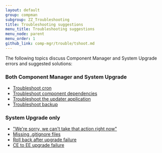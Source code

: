 ```yaml
---
layout: default
group: compman
subgroup: ZZ_Troubleshooting
title: Troubleshooting suggestions
menu_title: Troubleshooting suggestions
menu_node: parent
menu_order: 1
github_link: comp-mgr/trouble/tshoot.md
---
```


The following topics discuss Component Manager and System Upgrade errors and suggested solutions:

### Both Component Manager and System Upgrade
*	<a href="{{ site.gdeurl }}comp-mgr/trouble/cman/cron.html">Troubleshoot cron</a>
*	<a href="{{ site.gdeurl }}comp-mgr/trouble/cman/component-depend.html">Troubleshoot component dependencies</a>
*	<a href="{{ site.gdeurl }}comp-mgr/trouble/cman/updater.html">Troubleshoot the updater application</a>
*	<a href="{{ site.gdeurl }}comp-mgr/trouble/cman/tshoot_backup.html">Troubleshoot backup</a>

### System Upgrade only
*	<a href="{{ site.gdeurl }}comp-mgr/trouble/cman/were-sorry.html">"We're sorry, we can't take that action right now"</a>
*	<a href="{{ site.gdeurl }}comp-mgr/trouble/cman/gitignore.html">Missing .gitignore files</a>
*	<a href="{{ site.gdeurl }}comp-mgr/trouble/cman/update-fail.html">Roll back after upgrade failure</a>
*	<a href="{{ site.gdeurl }}comp-mgr/trouble/cman/ce-ee-upgrade.html">CE to EE upgrade failure</a>

